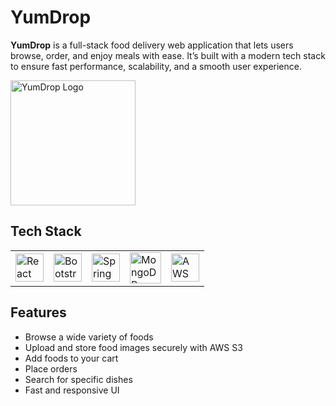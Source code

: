 # YumDrop

**YumDrop** is a full-stack food delivery web application that lets users browse, order, and enjoy meals with ease. It’s built with a modern tech stack to ensure fast performance, scalability, and a smooth user experience.

<img src="https://github.com/user-attachments/assets/5fe540ab-3be5-400e-864e-7c1fd2cf59d8" alt="YumDrop Logo" width="200" height="200" />

## Tech Stack

<table>
  <tr>
    <td><a href="https://reactjs.org/" target="_blank"><img src="https://upload.wikimedia.org/wikipedia/commons/a/a7/React-icon.svg" width="45" alt="React"/></a></td>
    <td><a href="https://getbootstrap.com/" target="_blank"><img src="https://github.com/user-attachments/assets/af1cb7bc-c91c-4f23-aaad-7eef432d7f99" width="45" alt="Bootstrap 5"/></a></td>
    <td><a href="https://spring.io/projects/spring-boot" target="_blank"><img src="https://github.com/user-attachments/assets/24b45070-a169-4433-be95-8426c7eb3933" width="45" alt="Spring Boot"/></a></td>
    <td><a href="https://www.mongodb.com/" target="_blank"><img src="https://github.com/user-attachments/assets/85f5e44b-294d-49ee-8a61-5292edd11996" width="50" alt="MongoDB"/></a></td>
    <td><a href="https://aws.amazon.com/s3/" target="_blank"><img src="https://github.com/user-attachments/assets/4c3bba41-e6aa-484d-8489-b4a18c599653" width="45" alt="AWS"/></a></td>
  </tr>
</table>

## Features

- Browse a wide variety of foods
- Upload and store food images securely with AWS S3
- Add foods to your cart
- Place orders
- Search for specific dishes
- Fast and responsive UI


